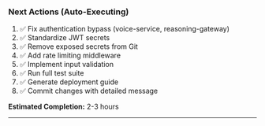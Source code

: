 ### Next Actions (Auto-Executing)

1. ✅ Fix authentication bypass (voice-service, reasoning-gateway)
2. ✅ Standardize JWT secrets
3. ✅ Remove exposed secrets from Git
4. ✅ Add rate limiting middleware
5. ✅ Implement input validation
6. ✅ Run full test suite
7. ✅ Generate deployment guide
8. ✅ Commit changes with detailed message

**Estimated Completion:** 2-3 hours

---
